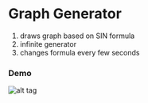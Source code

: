 # Graph Generator

1. draws graph based on SIN formula
2. infinite generator
3. changes formula every few seconds

### Demo 

![alt tag](https://github.com/panaitescu-paul/graph-generator/blob/master/Process/Graph%20Generator.gif) 
